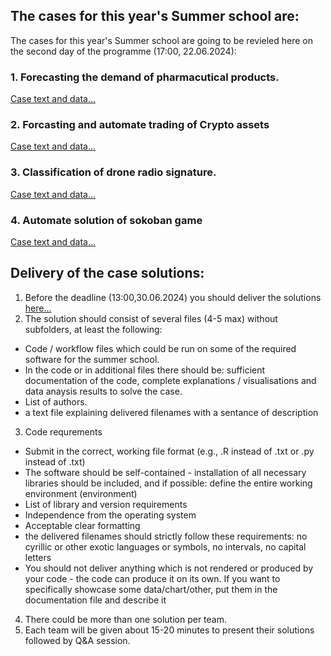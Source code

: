 ## The cases for this year's Summer school are:

The cases for this year's Summer school are going to be revieled here on the second day of the programme (17:00, 22.06.2024): 
 
### 1. Forecasting the demand of pharmacutical products.  

[Case text and data...](https://github.com/Marchev-Science/case-forecasting-pharmacutical-demand) 

### 2. Forcasting and automate trading of Crypto assets  

[Case text and data...](https://github.com/Marchev-Science/case-crypto-trader)  

### 3. Classification of drone radio signature.     

[Case text and data...](https://github.com/Marchev-Science/case-drone-signature-classification)  

### 4. Automate solution of sokoban game       

[Case text and data...](https://github.com/mpSchrader/gym-sokoban)  



<!--
=> [Case solution](cases-solutions/case1/readme.md)
=> [Case solution](cases-solutions/case2/readme.md)   
=> [Case solution](cases-solutions/case3/readme.md)   
=> [Case solution](cases-solutions/case4/readme.md)   
-->   

## Delivery of the case solutions:

1. Before the deadline (13:00,30.06.2024) you should deliver the solutions [here...](https://forms.gle/3Gkw4rAErSFa4tFh8)
2. The solution should consist of several files (4-5 max) without subfolders, at least the following:  
* Code / workflow files which could be run on some of the required software for the summer school.  
* In the code or in additional files there should be: sufficient documentation of the code, complete explanations / visualisations and data anaysis results to solve the case.  
* List of authors.  
* a text file explaining delivered filenames with a sentance of description  
3. Code requrements  
* Submit in the correct, working file format (e.g., .R instead of .txt or .py instead of .txt)  
* The software should be self-contained - installation of all necessary libraries should be included, and if possible: define the entire working environment (environment)  
* List of library and version requirements  
* Independence from the operating system  
* Acceptable clear formatting  
* the delivered filenames should strictly follow these requirements: no cyrillic or other exotic languages or symbols, no intervals, no capital letters  
* You should not deliver anything which is not rendered or produced by your code - the code can produce it on its own. If you want to specifically showcase some data/chart/other, put them in the documentation file and describe it  
4. There could be more than one solution per team.  
5. Each team will be given about 15-20 minutes to present their solutions followed by Q&A session.  




